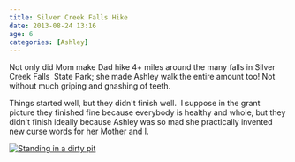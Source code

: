 ```yaml
---
title: Silver Creek Falls Hike
date: 2013-08-24 13:16
age: 6
categories: [Ashley]
---
```

Not only did Mom make Dad hike 4+ miles around the many falls in Silver Creek Falls  State Park; she made Ashley walk the entire amount too! Not without much griping and gnashing of teeth.

Things started well, but they didn't finish well.  I suppose in the grant picture they finished fine because everybody is healthy and whole, but they didn't finish ideally because Ashley was so mad she practically invented new curse words for her Mother and I.

[<img src="https://photos.google.com/album/AF1QipPQpbC3zbV2sQz0p4PwNJCF-CTBDxS8TskiJA9X/photo/AF1QipM38DOYr0zKrfuCHFcnf8BE0iCTZqudLSOWiOg7" alt="Standing in a dirty pit" class="wyseguys-album"/>](https://photos.google.com/album/AF1QipPQpbC3zbV2sQz0p4PwNJCF-CTBDxS8TskiJA9X)
